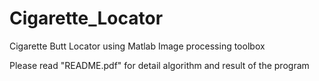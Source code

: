 # Cigarette_Locator
Cigarette Butt Locator using Matlab Image processing toolbox

Please read "README.pdf" for detail algorithm and result of the program
